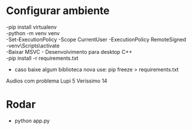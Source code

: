 # Configurar ambiente
-pip install virtualenv <br>
-python -m venv venv<br>
-Set-ExecutionPolicy -Scope CurrentUser -ExecutionPolicy RemoteSigned<br>
-venv\Scripts\activate<br>
-Baixar MSVC - Desenvolvimento para desktop C++<br>
-pip install -r requirements.txt<br>
- caso baixe algum biblioteca nova use: pip freeze > requirements.txt

Audios com problema
    Lupi 5
    Verissimo 14

# Rodar
- python app.py

